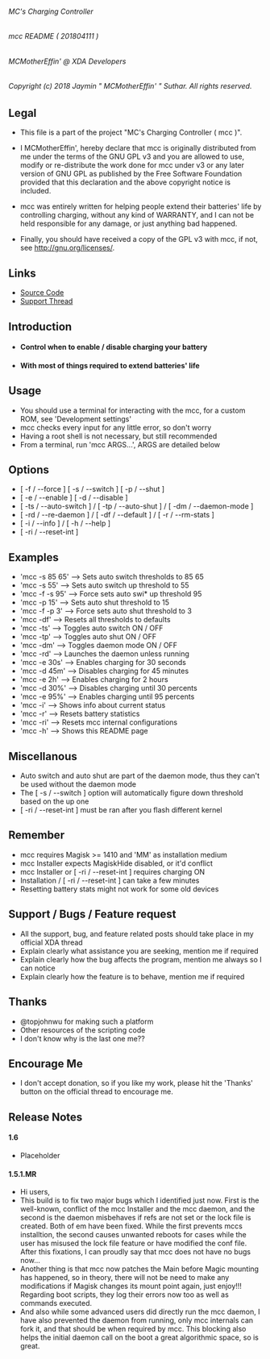 ###### MC's Charging Controller
###### mcc README ( 201804111 )
###### MCMotherEffin' @ XDA Developers

###### Copyright (c) 2018 Jaymin " MCMotherEffin' " Suthar. All rights reserved.

## Legal

* This file is a part of the project "MC's Charging Controller ( mcc )".

* I MCMotherEffin', hereby declare that mcc is originally distributed from
   me under the terms of the GNU GPL v3 and you are allowed to use, modify
   or re-distribute the work done for mcc under v3 or any later version of
   GNU GPL as published by the Free Software Foundation provided that this
   declaration and the above copyright notice is included.

* mcc was entirely written for helping people extend their batteries' life
   by controlling charging, without any kind of WARRANTY, and I can not be
   held responsible for any damage, or just anything bad happened.

* Finally, you should have received a copy of the GPL v3 with mcc, if not,
   see <http://gnu.org/licenses/>.

## Links

* [Source Code](https://github.com/Magisk-Modules-Repo/MC-s-Charging-Controller)
* [Support Thread](https://forum.xda-developers.com/apps/magisk/mcs-charging-controller-t3739371)

## Introduction

* #### Control when to enable / disable charging your battery
* #### With most of things required to extend batteries' life

## Usage

* You should use a terminal for interacting with the mcc, for
  a custom ROM, see 'Development settings'
* mcc checks every input for any little error, so don't worry
* Having a root shell is not necessary, but still recommended
* From a terminal, run 'mcc ARGS...', ARGS are detailed below

## Options

* [ -f / --force ] [ -s / --switch ] [ -p / --shut ]
* [ -e / --enable ] [ -d / --disable ]
* [ -ts / --auto-switch ] / [ -tp / --auto-shut ] /
  [ -dm / --daemon-mode ]
* [ -rd / --re-daemon ] / [ -df / --default ] /
  [ -r / --rm-stats ]
* [ -i / --info ] / [ -h / --help ]
* [ -ri / --reset-int ]

## Examples

* 'mcc -s 85 65'   -->   Sets auto switch thresholds to 85 65
* 'mcc -s 55'      -->   Sets auto switch up threshold to 55
* 'mcc -f -s 95'   -->   Force sets auto swi* up threshold 95
* 'mcc -p 15'      -->   Sets auto shut threshold to 15
* 'mcc -f -p 3'    -->   Force sets auto shut threshold to 3
* 'mcc -df'        -->   Resets all thresholds to defaults
* 'mcc -ts'        -->   Toggles auto switch ON / OFF
* 'mcc -tp'        -->   Toggles auto shut ON / OFF
* 'mcc -dm'        -->   Toggles daemon mode ON / OFF
* 'mcc -rd'        -->   Launches the daemon unless running
* 'mcc -e 30s'     -->   Enables charging for 30 seconds
* 'mcc -d 45m'     -->   Disables charging for 45 minutes
* 'mcc -e 2h'      -->   Enables charging for 2 hours
* 'mcc -d 30%'     -->   Disables charging until 30 percents
* 'mcc -e 95%'     -->   Enables charging until 95 percents
* 'mcc -i'         -->   Shows info about current status
* 'mcc -r'         -->   Resets battery statistics
* 'mcc -ri'        -->   Resets mcc internal configurations
* 'mcc -h'         -->   Shows this README page

## Miscellanous

* Auto switch and auto shut are part of the daemon mode, thus
  they can't be used without the daemon mode
* The [ -s / --switch ] option will automatically figure down
  threshold based on the up one
* [ -ri / --reset-int ] must be ran after you flash different
  kernel

## Remember

* mcc requires Magisk >= 1410 and 'MM' as installation medium
* mcc Installer expects MagiskHide disabled, or it'd conflict
* mcc Installer or [ -ri / --reset-int ] requires charging ON
* Installation / [ -ri / --reset-int ] can take a few minutes
* Resetting battery stats might not work for some old devices

## Support / Bugs / Feature request

* All the support, bug, and feature related posts should take
  place in my official XDA thread
* Explain clearly what assistance you are seeking, mention me
  if required
* Explain clearly how the bug affects the program, mention me
  always so I can notice
* Explain clearly how the feature is to behave, mention me if
  required

## Thanks

* @topjohnwu for making such a platform
* Other resources of the scripting code
* I don't know why is the last one me??

## Encourage Me

* I don't accept donation, so if you like my work, please hit
  the 'Thanks' button on the official thread to encourage me.

## Release Notes

#### 1.6

* Placeholder

#### 1.5.1.MR

* Hi users,
* This build is to fix two major bugs which I identified just
  now. First is the well-known, conflict of the mcc Installer
  and the mcc daemon, and the second is the daemon misbehaves
  if refs are not set or the lock file is created. Both of em
  have been fixed. While the first prevents mccs installtion,
  the second causes unwanted reboots for cases while the user
  has misused the lock file feature or have modified the conf
  file. After this fixations, I can proudly say that mcc does
  not have no bugs now...
* Another thing is that mcc now patches the Main before Magic
  mounting has happened, so in theory, there will not be need
  to make any modifications if Magisk changes its mount point
  again, just enjoy!!! Regarding boot scripts, they log their
  errors now too as well as commands executed.
* And also while some advanced users did directly run the mcc
  daemon, I have also prevented the daemon from running, only
  mcc internals can fork it, and that should be when required
  by mcc. This blocking also helps the initial daemon call on
  the boot a great algorithmic space, so is great.
